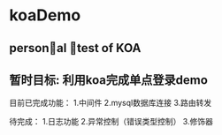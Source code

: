 # koaDemo
## personal test of KOA
## 暂时目标: 利用koa完成单点登录demo

目前已完成功能：
1.中间件
2.mysql数据库连接
3.路由转发

待完成：
1.日志功能
2.异常控制（错误类型控制）
3.修饰器